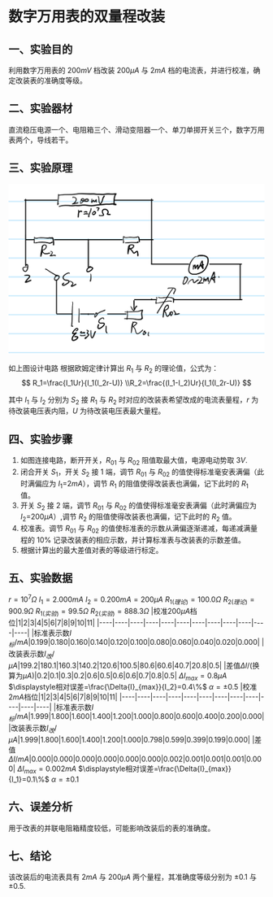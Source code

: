 # 数字万用表的双量程改装

## 一、实验目的

利用数字万用表的 $200mV$ 档改装 $200\mu{A}$ 与 $2mA$ 档的电流表，并进行校准，确定改装表的准确度等级。

## 二、实验器材

直流稳压电源一个、电阻箱三个、滑动变阻器一个、单刀单掷开关三个，数字万用表两个，导线若干。

## 三、实验原理

![节点](./Pictures/数字万用表双量程改装.png)

如上图设计电路
根据欧姆定律计算出 $R_1$ 与 $R_2$ 的理论值，公式为：
    $$
        R_1=\frac{I_1Ur}{I_1(I_2r-U)}
        \\R_2=\frac{(I_1-I_2)Ur}{I_1(I_2r-U)}
    $$

其中 $I_1$ 与 $I_2$ 分别为 $S_2$ 接 $R_1$ 与 $R_2$ 时对应的改装表希望改成的电流表量程，$r$ 为待改装电压表内阻，$U$ 为待改装电压表最大量程。

## 四、实验步骤

1. 如图连接电路，断开开关，$R_{01}$ 与 $R_{02}$ 阻值取最大值，电源电动势取 $3V$.
2. 闭合开关 $S_1$，开关 $S_2$ 接 $1$ 端，调节 $R_{01}$ 与 $R_{02}$ 的值使得标准毫安表满偏（此时满偏应为 $I_1$=2${mA}$），调节 $R_1$ 的阻值使得改装表也满偏，记下此时的 $R_1$ 值。
3. 开关 $S_2$ 接 $2$ 端，调节 $R_{01}$ 与 $R_{02}$ 的值使得标准毫安表满偏（此时满偏应为 $I_2$=200$\mu{A}$）,调节 $R_2$ 的阻值使得改装表也满偏，记下此时的 $R_2$ 值。
4. 校准表。调节 $R_{01}$ 与 $R_{02}$ 的值使标准表的示数从满偏逐渐递减，每递减满量程的 10% 记录改装表的相应示数，并计算标准表与改装表的示数差值。
5. 根据计算出的最大差值对表的等级进行标定。

## 五、实验数据

$r=10^7\Omega$
$I_1=2.000mA$
$I_2=0.200mA=200\mu{A}$
$R_{1(理论)}=100.0\Omega$
$R_{2(理论)}=900.9\Omega$
$R_{1(实验)}=99.5\Omega$
$R_{2(实验)}=888.3\Omega$
|校准200$\mu{A}$档位|1|2|3|4|5|6|7|8|9|10|11|
|----|----|----|----|----|----|----|----|----|----|----|----|
|标准表示数$I_{标}$/$mA$|0.199|0.180|0.160|0.140|0.120|0.100|0.080|0.060|0.040|0.020|0.000|
|改装表示数$I_{改}$/$\mu{A}$|199.2|180.1|160.3|140.2|120.6|100.5|80.6|60.6|40.7|20.8|0.5|
|差值$\Delta{I}$/(换算为$\mu{A}$)|0.2|0.1|0.3|0.2|0.6|0.5|0.6|0.6|0.7|0.8|0.5|
$\Delta{I}_{max}=0.8\mu{A}$
$\displaystyle相对误差=\frac{\Delta{I}_{max}}{I_2}=0.4\%$
$\alpha=±0.5$
|校准2$m{A}$档位|1|2|3|4|5|6|7|8|9|10|11|
|----|----|----|----|----|----|----|----|----|----|----|----|
|标准表示数$I_{标}$/$mA$|1.999|1.800|1.600|1.400|1.200|1.000|0.800|0.600|0.400|0.200|0.000|
|改装表示数$I_{改}$/$\mu{A}$|1.999|1.800|1.600|1.400|1.200|1.000|0.798|0.599|0.399|0.199|0.000|
|差值$\Delta{I}$/$mA$|0.000|0.000|0.000|0.000|0.000|0.000|0.002|0.001|0.001|0.001|0.000|
$\Delta{I}_{max}=0.002mA$
$\displaystyle相对误差=\frac{\Delta{I}_{max}}{I_1}=0.1\%$
$\alpha=±0.1$

## 六、误差分析

用于改表的并联电阻箱精度较低，可能影响改装后的表的准确度。

## 七、结论

该改装后的电流表具有 $2mA$ 与 $200\mu{A}$ 两个量程，其准确度等级分别为 $±0.1$ 与 $±0.5$.